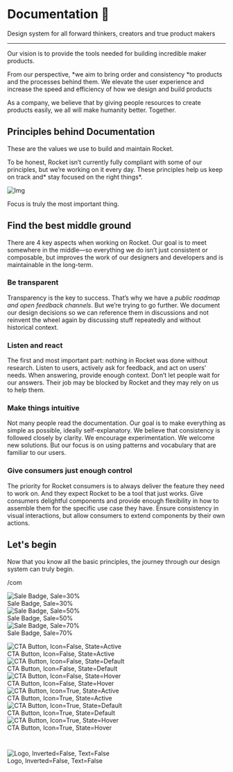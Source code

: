 
# Documentation 🚀

Design system for all forward thinkers, creators and true product makers

---

Our vision is to provide the tools needed for building incredible maker products.

From our perspective, *we aim to bring order and consistency *to products and the processes behind them. We elevate the user experience and increase the speed and efficiency of how we design and build products

As a company, we believe that by giving people resources to create products easily, we all will make humanity better. Together.

## Principles behind Documentation

These are the values we use to build and maintain Rocket.

To be honest, Rocket isn’t currently fully compliant with some of our principles, but we’re working on it every day. These principles help us keep on track and* stay focused on the right things*.

![Img](https://studio-assets.supernova.io/design-systems/14533/9289758a-6300-472a-bbc6-a57098081abf.jpeg?Expires=1990828800&Policy=eyJTdGF0ZW1lbnQiOlt7IlJlc291cmNlIjoiaHR0cHM6Ly9zdHVkaW8tYXNzZXRzLnN1cGVybm92YS5pby9kZXNpZ24tc3lzdGVtcy8xNDUzMy85Mjg5NzU4YS02MzAwLTQ3MmEtYmJjNi1hNTcwOTgwODFhYmYuanBlZyIsIkNvbmRpdGlvbiI6eyJEYXRlTGVzc1RoYW4iOnsiQVdTOkVwb2NoVGltZSI6MTk5MDgyODgwMH19fV19&Signature=E9DL6D-ZtS~4qaH18y5tnHC4gtpQUzZb85NmDFMuezn~MaWHPSumzBv6tXkxGqSgGyKh~9FaYnbfHkcJhU~4F~jdbuY70gbRxUpvnBtyCpz8o0mci-d2A9WoIZ3RGl11izD3c2WMfUaKhSaFlUw8cTGP-9vrqeUi58O2P4zYT9eAeyvOIFzQXgIgljhxiB9mIVU5a4j1vDL8ntJpagEZukKRskOgMrrB4LNQ-nRsvXFF7W5C5EkdoZPZf4jFxcQu2Yj6M9-bqNBXubYMsYYhEXqvqUOAnYVaE59E5PSSe43HKv2gp1ajSJ3ttHtTtCITO8Vyfh1FoTl03Z18ki8iZg__&Key-Pair-Id=APKAJGK34LCCAUR7N6LA)

Focus is truly the most important thing.

## Find the best middle ground

There are 4 key aspects when working on Rocket. Our goal is to meet somewhere in the middle—so everything we do isn’t just consistent or composable, but improves the work of our designers and developers and is maintainable in the long-term.

### Be transparent

Transparency is the key to success. That’s why we have a *public roadmap and open feedback channels*. But we’re trying to go further. We document our design decisions so we can reference them in discussions and not reinvent the wheel again by discussing stuff repeatedly and without historical context.

### Listen and react

The first and most important part: nothing in Rocket was done without research. Listen to users, actively ask for feedback, and act on users’ needs. When answering, provide enough context. Don’t let people wait for our answers. Their job may be blocked by Rocket and they may rely on us to help them.

### Make things intuitive

Not many people read the documentation. Our goal is to make everything as simple as possible, ideally self-explanatory. We believe that consistency is followed closely by clarity. We encourage experimentation. We welcome new solutions. But our focus is on using patterns and vocabulary that are familiar to our users.

### Give consumers just enough control

The priority for Rocket consumers is to always deliver the feature they need to work on. And they expect Rocket to be a tool that just works. Give consumers delightful components and provide enough flexibility in how to assemble them for the specific use case they have. Ensure consistency in visual interactions, but allow consumers to extend components by their own actions.

## Let's begin

Now that you know all the basic principles, the journey through our design system can truly begin.

/com

  
![Sale Badge, Sale=30%](https://studio-assets.supernova.io/design-systems/14533/b8454f27-e82e-46b8-b90f-b2b8ece50f9d.png?Expires=1990828800&Policy=eyJTdGF0ZW1lbnQiOlt7IlJlc291cmNlIjoiaHR0cHM6Ly9zdHVkaW8tYXNzZXRzLnN1cGVybm92YS5pby9kZXNpZ24tc3lzdGVtcy8xNDUzMy9iODQ1NGYyNy1lODJlLTQ2YjgtYjkwZi1iMmI4ZWNlNTBmOWQucG5nIiwiQ29uZGl0aW9uIjp7IkRhdGVMZXNzVGhhbiI6eyJBV1M6RXBvY2hUaW1lIjoxOTkwODI4ODAwfX19XX0_&Signature=TIHDSmclwrc1zfgu1~nRZgOAPf66Zcy-a9w2IhyCR7dVSbe7wgnZX8Km2~6jiD54YekpoUCE6Si4HJyb-9tidAIpzlIdyIWMny9nGYCtYmWm8i~3-2K5SvmZzBPZf7ShnZ8Nf9lD8UuzRlVELSKR-M0kXkYa178QMEAmLtFxQDbJLRQnUDnSzTiRbTwg-i6HUXdv5Zbrlk4jOGX~qwae7nrOSuXwcmsRoCpEddIoW2cW586r6~shEWasgZ~SYyO7BovxdSP5dQznDjJ5jWl9cHhDksXbRbFB1A86ctEUoVwwoD1PDRhr5m34O4axFcth1GDxSxp7H7Se6IYi1cOfyA__&Key-Pair-Id=APKAJGK34LCCAUR7N6LA)  
Sale Badge, Sale=30%  
![Sale Badge, Sale=50%](https://studio-assets.supernova.io/design-systems/14533/97c1d015-e109-43d2-9207-cb08fa14534b.png?Expires=1990828800&Policy=eyJTdGF0ZW1lbnQiOlt7IlJlc291cmNlIjoiaHR0cHM6Ly9zdHVkaW8tYXNzZXRzLnN1cGVybm92YS5pby9kZXNpZ24tc3lzdGVtcy8xNDUzMy85N2MxZDAxNS1lMTA5LTQzZDItOTIwNy1jYjA4ZmExNDUzNGIucG5nIiwiQ29uZGl0aW9uIjp7IkRhdGVMZXNzVGhhbiI6eyJBV1M6RXBvY2hUaW1lIjoxOTkwODI4ODAwfX19XX0_&Signature=F7BpHgTFxEimx~74OgBGPnILunAQSuP-C9kugbBj-OU6L1RIgqtjeHMO9nFS0SViLrWCOyZHJSWk0Qdge1CyTzggF3CoE0qtDKWgYRAk~biXeE5pHnfG3TauRz4M3RifHrpMiDzHvmJ4h-BIeNE6GgcI-cGDmPpbX4PGaWTGR7cWGSW-F5UeDd15nUDBRbohFz9-Xe3A4DkPfq5geCBdQRYTUfz1jN7u-~zPWylfHJgSpRTFx7oK1m-LjT~YfVuirhU1qY-qfVCZpJNnrKMtwVaN7hDZeqeTQmGB7~OXvrjf2UnO8TmkxyaQ6bWwBPj5yI~tKBOT7BtJy~blGMPj6Q__&Key-Pair-Id=APKAJGK34LCCAUR7N6LA)  
Sale Badge, Sale=50%  
![Sale Badge, Sale=70%](https://studio-assets.supernova.io/design-systems/14533/1b732d10-4c0b-4323-a791-a295d89d94d3.png?Expires=1990828800&Policy=eyJTdGF0ZW1lbnQiOlt7IlJlc291cmNlIjoiaHR0cHM6Ly9zdHVkaW8tYXNzZXRzLnN1cGVybm92YS5pby9kZXNpZ24tc3lzdGVtcy8xNDUzMy8xYjczMmQxMC00YzBiLTQzMjMtYTc5MS1hMjk1ZDg5ZDk0ZDMucG5nIiwiQ29uZGl0aW9uIjp7IkRhdGVMZXNzVGhhbiI6eyJBV1M6RXBvY2hUaW1lIjoxOTkwODI4ODAwfX19XX0_&Signature=O5wGcW-9mBUtMu8aqdukkG3NEufT7~7fiqCavucz4DU8YCfoBgywaKLejfUgqG8FSdjerrR9ho3XM8eORQtbcicpL-Mp-JLmKDPzLIj3N8sBhz7tkuKURGiI~z~NIxP6ADIRJnOltzCrdyEYXClA7N--nx69UHVSt1MeBYlovgh0RtLVsBCBkbxKSs2t-WD3YAiA3Y3hszb7r-xkq2D06XmxGIFm9XtO0u161hz-kRBkv9Tw8BI666~7QQdHiP-AKP8pLutcHce~YcNRRhHSGlIL0b3ZxzjHpqErOIw1Lt0wTocGzbcoZFvbXruI6xIA5kJC7zq98zpXjsP6jJoiuQ__&Key-Pair-Id=APKAJGK34LCCAUR7N6LA)  
Sale Badge, Sale=70%  


  
![CTA Button, Icon=False, State=Active](https://studio-assets.supernova.io/design-systems/14533/160aebcd-4a77-4877-91a7-83d9c8c5268a.png?Expires=1990828800&Policy=eyJTdGF0ZW1lbnQiOlt7IlJlc291cmNlIjoiaHR0cHM6Ly9zdHVkaW8tYXNzZXRzLnN1cGVybm92YS5pby9kZXNpZ24tc3lzdGVtcy8xNDUzMy8xNjBhZWJjZC00YTc3LTQ4NzctOTFhNy04M2Q5YzhjNTI2OGEucG5nIiwiQ29uZGl0aW9uIjp7IkRhdGVMZXNzVGhhbiI6eyJBV1M6RXBvY2hUaW1lIjoxOTkwODI4ODAwfX19XX0_&Signature=caANK8o5gL4XmZE-5AizB~RYXQyhq9ehMiSdq1sKF5mzMubGtcvYPcAA2lAqBsRDPLRJ6PbKxCwOIDSiCLf6eRsSyJWwkR4KN3cXwp2KX0mkxXnb82oWYYch8cbzAgmxc56QU-O6ZBaP5HaLzuq0AvUE-2aNjgDn9DgKXCu3KEl3IIOdGUuR4XeXPLEW5Vkaqpdp1L87P7eUW2D1chTOm0zZR-rlZ8evHhXl6l1uAvYxG8nyOtjfdP5gm0sJHVgB9qnOt-7k0gpE~QiSMq~xLsc8qP5XVh0R5ew9xjy6-3K4R01HP0MMDJOQD7PKTgjAa82edKtBX-bslJ0gSCKYXg__&Key-Pair-Id=APKAJGK34LCCAUR7N6LA)  
CTA Button, Icon=False, State=Active  
![CTA Button, Icon=False, State=Default](https://studio-assets.supernova.io/design-systems/14533/43a19fde-4d83-44b4-a8d0-112d056f890d.png?Expires=1990828800&Policy=eyJTdGF0ZW1lbnQiOlt7IlJlc291cmNlIjoiaHR0cHM6Ly9zdHVkaW8tYXNzZXRzLnN1cGVybm92YS5pby9kZXNpZ24tc3lzdGVtcy8xNDUzMy80M2ExOWZkZS00ZDgzLTQ0YjQtYThkMC0xMTJkMDU2Zjg5MGQucG5nIiwiQ29uZGl0aW9uIjp7IkRhdGVMZXNzVGhhbiI6eyJBV1M6RXBvY2hUaW1lIjoxOTkwODI4ODAwfX19XX0_&Signature=DYiY7FnHeQG7wGNlGUXEClY40Q1G71cyiXlf6xVbSbrX2XrzTCyvTllDROePuulHqPf-064EwwpetHMBNiLnI3TB83dSG6fraDIR0KRLaXYt-25rb6sfiB~jhvDZQJIz109Fev8yAUdf~1vi6vYTbtHc0y~13FDGVx481cmjhU6ZslDbIhQffokdfJXCS1BBwr0Qp2-o4lLQbwXpT1KFnn23kf3vfdVcluvnr4vLf46KE23Nqsd4VNWLOfmzpo-2mIqRzSAaoRqjrKUjW-zjWCQV6FoArhH6AUHbaxIZ9PY3gG3I5-ytMAND4Pq2ZsIG2CyVweDyUzVVnJDac2scbQ__&Key-Pair-Id=APKAJGK34LCCAUR7N6LA)  
CTA Button, Icon=False, State=Default  
![CTA Button, Icon=False, State=Hover](https://studio-assets.supernova.io/design-systems/14533/69578ad5-3f39-43a0-945b-259b846f3aeb.png?Expires=1990828800&Policy=eyJTdGF0ZW1lbnQiOlt7IlJlc291cmNlIjoiaHR0cHM6Ly9zdHVkaW8tYXNzZXRzLnN1cGVybm92YS5pby9kZXNpZ24tc3lzdGVtcy8xNDUzMy82OTU3OGFkNS0zZjM5LTQzYTAtOTQ1Yi0yNTliODQ2ZjNhZWIucG5nIiwiQ29uZGl0aW9uIjp7IkRhdGVMZXNzVGhhbiI6eyJBV1M6RXBvY2hUaW1lIjoxOTkwODI4ODAwfX19XX0_&Signature=Vgt9YBNO5ycHuJwtHt7ywdSFYO~2qynpdCZmhD9ZAhspc-DjBmScmPE5cMfhO2qu6tcfGjWNhVyTrLvmQpPIRjb5hRuWJXh2queQJTLXpnCgz~CSPxBN4OkBDmU3d3XKNIdXNf-zmtdf2aLmpdYjF2k7-o5Pj0eG1RBq2x4eMnOi~83f07n8JtYuZVtkvNcZnA-1H--9Q61Ycj6XqXgndTDavc41XmHmGwnfnWjsLeYd0L-iQYt24hX-OzGOwwxGhKufJsB9~2rAL7DZZbHU-YWXPbzHesIINHgyS62p1InfR5GMBMPf1nccqJerw9MVTv0o6fDBmdm730Q9VLC9ZA__&Key-Pair-Id=APKAJGK34LCCAUR7N6LA)  
CTA Button, Icon=False, State=Hover  
![CTA Button, Icon=True, State=Active](https://studio-assets.supernova.io/design-systems/14533/acf9b68d-5ca7-41a7-84d7-4f080d638ed0.png?Expires=1990828800&Policy=eyJTdGF0ZW1lbnQiOlt7IlJlc291cmNlIjoiaHR0cHM6Ly9zdHVkaW8tYXNzZXRzLnN1cGVybm92YS5pby9kZXNpZ24tc3lzdGVtcy8xNDUzMy9hY2Y5YjY4ZC01Y2E3LTQxYTctODRkNy00ZjA4MGQ2MzhlZDAucG5nIiwiQ29uZGl0aW9uIjp7IkRhdGVMZXNzVGhhbiI6eyJBV1M6RXBvY2hUaW1lIjoxOTkwODI4ODAwfX19XX0_&Signature=gaeMqg-XEkzD8E60evMjIc-J6Bez16poFhZ64pPhVZwmKaHLhO5C24wqzv0k8TApYoEyIyLex7X-huH8rJ9-1-kzI0xI3f7pdMgUT5o273oxPabkZ8dqzkImsqzwIms1Bf5deW~DGkGvisg8b3RkgcRp7WOLFhgq~za48z8WW-Hlk2BVUht6xheltWpAZkNUYahAfe3eXYJB8QzLhDMuKdAeDDGhORogDK9T8fTqbe3b7XJ-WG~a6hCwpq8XbIA7HuU5ljKsnkOE~B19KX2Va5caUpUqYIkr-ToTvceiseCrpfWLU4SNn5hhGXIh9KYZP0T5OMQRspY2hEV3Ys0qkg__&Key-Pair-Id=APKAJGK34LCCAUR7N6LA)  
CTA Button, Icon=True, State=Active  
![CTA Button, Icon=True, State=Default](https://studio-assets.supernova.io/design-systems/14533/bc7c6f12-1927-4de6-8b97-e52be6777997.png?Expires=1990828800&Policy=eyJTdGF0ZW1lbnQiOlt7IlJlc291cmNlIjoiaHR0cHM6Ly9zdHVkaW8tYXNzZXRzLnN1cGVybm92YS5pby9kZXNpZ24tc3lzdGVtcy8xNDUzMy9iYzdjNmYxMi0xOTI3LTRkZTYtOGI5Ny1lNTJiZTY3Nzc5OTcucG5nIiwiQ29uZGl0aW9uIjp7IkRhdGVMZXNzVGhhbiI6eyJBV1M6RXBvY2hUaW1lIjoxOTkwODI4ODAwfX19XX0_&Signature=R8Nj~vDF1p2bNwDmzb-4VjYNEtkSZ7WU-5urGdXeRGcqbJSm8PHcoKCCVTGSfx5PBFw4pNmNlLVS1VRorZhgLwsy~DPe1Tb1Z0OIPnwX-MLG9~yHQK4nwC-M0q~0B2yitIOiOn9iez5p9ioMYNDU2olNOh7pS2nFbiuPdiMbriLD3DtoIOPRDDBCsW26MTWj5y2wAnpgK9CAJwSaCXoM9ZHHTJ0LM~kb6ayW3NCn718m3q8v~wHmjI1yzbIM7yTPqFfE6kXcSuo22IAqWtImHWaHDA2QmFwoWmApsx~DOpxPpWRLmfqO9LrlU2V571bZwK3cnYXngzHV9Q5dAunauQ__&Key-Pair-Id=APKAJGK34LCCAUR7N6LA)  
CTA Button, Icon=True, State=Default  
![CTA Button, Icon=True, State=Hover](https://studio-assets.supernova.io/design-systems/14533/068465b1-50c8-4ad0-8a7b-51b6b1c1cdcb.png?Expires=1990828800&Policy=eyJTdGF0ZW1lbnQiOlt7IlJlc291cmNlIjoiaHR0cHM6Ly9zdHVkaW8tYXNzZXRzLnN1cGVybm92YS5pby9kZXNpZ24tc3lzdGVtcy8xNDUzMy8wNjg0NjViMS01MGM4LTRhZDAtOGE3Yi01MWI2YjFjMWNkY2IucG5nIiwiQ29uZGl0aW9uIjp7IkRhdGVMZXNzVGhhbiI6eyJBV1M6RXBvY2hUaW1lIjoxOTkwODI4ODAwfX19XX0_&Signature=cJBy2jNn4ZHRdVBkgf6ZFTEZuRWmih-oZqrZGvR5sGx4VzWYTBkJAinSnSOAXKoouY6aP4k3GJ0MUTYOYq0PrRlpbBZSSQBDQbrEtcMNRghqxEF0I9zhKOMBA2yHZL9hitYIDRwibSZ~S3aPhVrJAmojnthJlC-rOr79QnjakKnbxjzMXcjBK1qlziPPDwtmc0ofcCP-tQspM9nvoW-zOTYcp4Pv2l3NYTcUNAZtAhYnmxAtD-adnywdjpYmdV9hc~xuqRF3i9TPoiwVljPBzu-8KtS69W-No2fn-Zf43E0hqiNhWiF95BBuu9tNqXBaeBEdB-lsRqNYO4HHI789SA__&Key-Pair-Id=APKAJGK34LCCAUR7N6LA)  
CTA Button, Icon=True, State=Hover  


```javascript  
  
```

  
![Logo, Inverted=False, Text=False](https://studio-assets.supernova.io/design-systems/14533/35e5fb20-5aad-426b-997b-7f275592357b.png?Expires=1990828800&Policy=eyJTdGF0ZW1lbnQiOlt7IlJlc291cmNlIjoiaHR0cHM6Ly9zdHVkaW8tYXNzZXRzLnN1cGVybm92YS5pby9kZXNpZ24tc3lzdGVtcy8xNDUzMy8zNWU1ZmIyMC01YWFkLTQyNmItOTk3Yi03ZjI3NTU5MjM1N2IucG5nIiwiQ29uZGl0aW9uIjp7IkRhdGVMZXNzVGhhbiI6eyJBV1M6RXBvY2hUaW1lIjoxOTkwODI4ODAwfX19XX0_&Signature=fOFSKSv4LNpoNGPLCAhqbrDqM5EvDi8UkvRKcHXYAZuBboKNKqWEVuc41ym9mBqqYHFcK3mD8mdjXSbtFaIzrR3SEsGkBkzaKo7NyX0Ucf0T35pc1~QuNgYENqAeri2Ih5PYAAYSiCXCnaiepX8eW68HLxTZZomXcxoUWghInGKnLlNPN3R1ouyKGFVxCuYZDw54y-makdzm51Ml7WY1C-Ktw6AxfYCtM9Ek~bNC6Ozsc7O414V4kO8mGtb4FZZfOffg~jBj7QwR-6FjMDrSNMOxffaOablM5XW8mSpVuLiPbLDvNPlF1k-q-2Rcigvbz-n0gE5b~0jyAL~lv-3Pzg__&Key-Pair-Id=APKAJGK34LCCAUR7N6LA)  
Logo, Inverted=False, Text=False  


  
  
